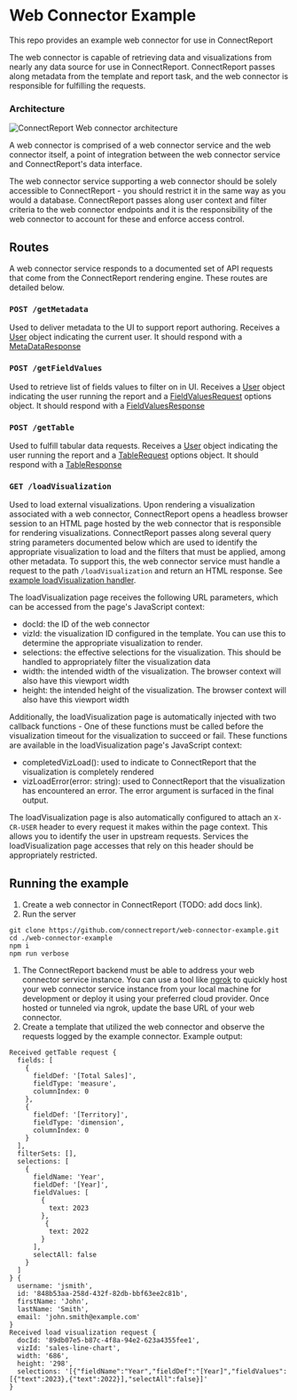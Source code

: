 # Web Connector Example
This repo provides an example web connector for use in ConnectReport 

The web connector is capable of retrieving data and visualizations from nearly any data source for use in ConnectReport. ConnectReport passes along metadata from the template and report task, and the web connector is responsible for fulfilling the requests. 

### Architecture 
![ConnectReport Web connector architecture](https://user-images.githubusercontent.com/13279201/229666195-049a0c1c-809f-4ba5-97f7-01fdcf1dc19a.png)

A web connector is comprised of a web connector service and the web connector itself, a point of integration between the web connector service and ConnectReport's data interface.

The web connector service supporting a web connector should be solely accessible to ConnectReport - you should restrict it in the same way as you would a database. ConnectReport passes along user context and filter criteria to the web connector endpoints and it is the responsibility of the web connector to account for these and enforce access control.   

## Routes 
A web connector service responds to a documented set of API requests that come from the ConnectReport rendering engine. These routes are detailed below.  

### `POST /getMetadata`
Used to deliver metadata to the UI to support report authoring.  Receives a [User](source/models/User.ts) object indicating the current user. It should respond with a [MetaDataResponse](source/models/MetaDataResponse.ts)

### `POST /getFieldValues`
Used to retrieve list of fields values to filter on in UI. Receives a [User](source/models/User.ts) object indicating the user running the report and a [FieldValuesRequest](source/models/FieldValuesResponse.ts) options object. It should respond with a [FieldValuesResponse](source/models/FieldValuesResponse.ts)

### `POST /getTable`
Used to fulfill tabular data requests. Receives a [User](source/models/User.ts) object indicating the user running the report and a [TableRequest](source/models/TableRequest.ts) options object. It should respond with a [TableResponse](source/models/TableResponse.ts)

### `GET /loadVisualization`
Used to load external visualizations. Upon rendering a visualization associated with a web connector, ConnectReport opens a headless browser session to an HTML page hosted by the web connector that is responsible for rendering visualizations. ConnectReport passes along several query string parameters documented below which are used to identify the appropriate visualization to load and the filters that must be applied, among other metadata. To support this, the web connector service must handle a request to the path `/loadVisualization` and return an HTML response. See [example loadVisualization handler](public/loadVisualization.js).

The loadVisualization page receives the following URL parameters, which can be accessed from the page's JavaScript context:
- docId: the ID of the web connector
- vizId: the visualization ID configured in the template. You can use this to determine the appropriate visualization to render. 
- selections: the effective selections for the visualization. This should be handled to appropriately filter the visualization data
- width: the intended width of the visualization. The browser context will also have this viewport width
- height: the intended height of the visualization. The browser context will also have this viewport width

Additionally, the loadVisualization page is automatically injected with two callback functions - One of these functions must be called before the visualization timeout for the visualization to succeed or fail. These functions are available in the loadVisualization page's JavaScript context:
- completedVizLoad(): used to indicate to ConnectReport that the visualization is completely rendered
- vizLoadError(error: string): used to ConnectReport that the visualization has encountered an error. The error argument is surfaced in the final output. 

The loadVisualization page is also automatically configured to attach an `X-CR-USER` header to every request it makes within the page context. This allows you to identify the user in upstream requests. Services the loadVisualization page accesses that rely on this header should be appropriately restricted. 

## Running the example
1. Create a web connector in ConnectReport (TODO: add docs link). 
1. Run the server 
```
git clone https://github.com/connectreport/web-connector-example.git
cd ./web-connector-example
npm i 
npm run verbose 
```
1. The ConnectReport backend must be able to address your web connector service instance. You can use a tool like [ngrok](https://ngrok.com/) to quickly host your web connector service instance from your local machine for development or deploy it using your preferred cloud provider. Once hosted or tunneled via ngrok, update the base URL of your web connector. 
1. Create a template that utilized the web connector and observe the requests logged by the example connector. Example output:
```
Received getTable request {
  fields: [
    {
      fieldDef: '[Total Sales]',
      fieldType: 'measure',
      columnIndex: 0
    },
    {
      fieldDef: '[Territory]',
      fieldType: 'dimension',
      columnIndex: 0
    }
  ],
  filterSets: [],
  selections: [
    {
      fieldName: 'Year',
      fieldDef: '[Year]',
      fieldValues: [
        {
          text: 2023
        },
         {
          text: 2022
        }
      ],
      selectAll: false
    }
  ]
} {
  username: 'jsmith',
  id: '848b53aa-258d-432f-82db-bbf63ee2c81b',
  firstName: 'John',
  lastName: 'Smith',
  email: 'john.smith@example.com'
}
Received load visualization request {
  docId: '89db07e5-b87c-4f8a-94e2-623a4355fee1',
  vizId: 'sales-line-chart',
  width: '686',
  height: '298',
  selections: '[{"fieldName":"Year","fieldDef":"[Year]","fieldValues":[{"text":2023},{"text":2022}],"selectAll":false}]'
}
```

